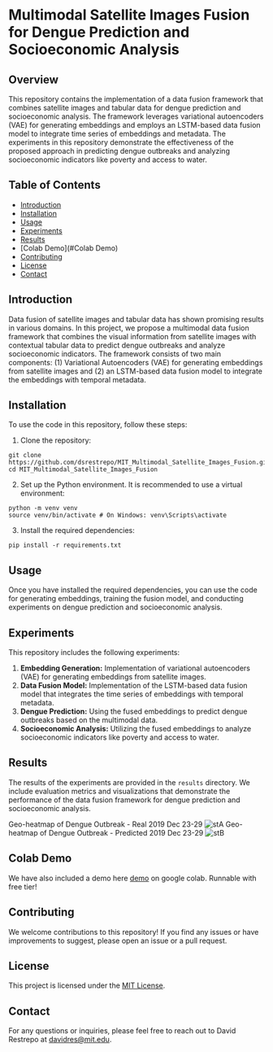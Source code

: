 # Multimodal Satellite Images Fusion for Dengue Prediction and Socioeconomic Analysis

## Overview
This repository contains the implementation of a data fusion framework that combines satellite images and tabular data for dengue prediction and socioeconomic analysis. The framework leverages variational autoencoders (VAE) for generating embeddings and employs an LSTM-based data fusion model to integrate time series of embeddings and metadata. The experiments in this repository demonstrate the effectiveness of the proposed approach in predicting dengue outbreaks and analyzing socioeconomic indicators like poverty and access to water.


## Table of Contents
- [Introduction](#introduction)
- [Installation](#installation)
- [Usage](#usage)
- [Experiments](#experiments)
- [Results](#results)
- [Colab Demo](#Colab Demo)
- [Contributing](#contributing)
- [License](#license)
- [Contact](#contact)

## Introduction
Data fusion of satellite images and tabular data has shown promising results in various domains. In this project, we propose a multimodal data fusion framework that combines the visual information from satellite images with contextual tabular data to predict dengue outbreaks and analyze socioeconomic indicators. The framework consists of two main components: (1) Variational Autoencoders (VAE) for generating embeddings from satellite images and (2) an LSTM-based data fusion model to integrate the embeddings with temporal metadata.

## Installation
To use the code in this repository, follow these steps:

1. Clone the repository:

```
git clone https://github.com/dsrestrepo/MIT_Multimodal_Satellite_Images_Fusion.git
cd MIT_Multimodal_Satellite_Images_Fusion
```

2. Set up the Python environment. It is recommended to use a virtual environment:

```
python -m venv venv
source venv/bin/activate # On Windows: venv\Scripts\activate
```

3. Install the required dependencies:

```
pip install -r requirements.txt
```

## Usage
Once you have installed the required dependencies, you can use the code for generating embeddings, training the fusion model, and conducting experiments on dengue prediction and socioeconomic analysis.

## Experiments
This repository includes the following experiments:

1. **Embedding Generation:** Implementation of variational autoencoders (VAE) for generating embeddings from satellite images.
2. **Data Fusion Model:** Implementation of the LSTM-based data fusion model that integrates the time series of embeddings with temporal metadata.
3. **Dengue Prediction:** Using the fused embeddings to predict dengue outbreaks based on the multimodal data.
4. **Socioeconomic Analysis:** Utilizing the fused embeddings to analyze socioeconomic indicators like poverty and access to water.

## Results
The results of the experiments are provided in the `results` directory. We include evaluation metrics and visualizations that demonstrate the performance of the data fusion framework for dengue prediction and socioeconomic analysis.

Geo-heatmap of Dengue Outbreak - Real 2019 Dec 23-29
![stA](https://github.com/mitcriticaldatacolombia/MIT_Multimodal_Satellite_Images_Fusion/assets/36363910/bf8488d4-b34c-4e75-921b-f17164ecbbd4)
Geo-heatmap of Dengue Outbreak - Predicted 2019 Dec 23-29
![stB](https://github.com/mitcriticaldatacolombia/MIT_Multimodal_Satellite_Images_Fusion/assets/36363910/ffe1ee02-0a0c-43ef-a525-34356e4d9298)

## Colab Demo
We have also included a demo here [demo](https://colab.research.google.com/drive/1s28QdNin6lPOBPD6ibATNR2SZZQCjEY2?usp=sharing) on google colab. Runnable with free tier!

## Contributing
We welcome contributions to this repository! If you find any issues or have improvements to suggest, please open an issue or a pull request.

## License
This project is licensed under the [MIT License](LICENSE).

## Contact
For any questions or inquiries, please feel free to reach out to David Restrepo at davidres@mit.edu.

